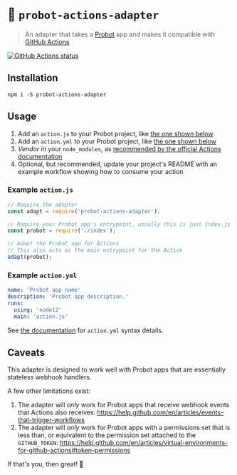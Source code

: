 # :electric_plug: `probot-actions-adapter`

> An adapter that takes a [Probot](https://probot.github.io/) app and makes it compatible with [GitHub Actions](https://github.com/features/actions)

<a href="https://github.com/probot/actions-adapter"><img alt="GitHub Actions status" src="https://github.com/probot/actions-adapter/workflows/Build/badge.svg"></a>

## Installation

```shell
npm i -S probot-actions-adapter
```

## Usage

1. Add an `action.js` to your Probot project, like [the one shown below](#example-actionjs)
1. Add an `action.yml` to your Probot project, like [the one shown below](#example-actionyml)
1. _Vendor in_ your `node_modules`, as [recommended by the official Actions documentation](https://help.github.com/en/articles/creating-a-javascript-action#commit-and-push-your-action-to-github)
1. Optional, but recommended, update your project's README with an example workflow showing how to consume your action

### Example `action.js`

```javascript
// Require the adapter
const adapt = require('probot-actions-adapter');

// Require your Probot app's entrypoint, usually this is just index.js
const probot = require('./index');

// Adapt the Probot app for Actions
// This also acts as the main entrypoint for the Action
adapt(probot);
```

### Example `action.yml`

```yaml
name: 'Probot app name'
description: 'Probot app description.'
runs:
  using: 'node12'
  main: 'action.js'
```

See [the documentation](https://help.github.com/en/articles/metadata-syntax-for-github-actions) for `action.yml` syntax details.

## Caveats

This adapter is designed to work well with Probot apps that are essentially stateless webhook handlers.

A few other limitations exist:

1. The adapter will _only_ work for Probot apps that receive webhook events that Actions also receives: https://help.github.com/en/articles/events-that-trigger-workflows
1. The adapter will _only_ work for Probot apps with a permissions set that is less than, or equivalent to the permission set attached to the `GITHUB_TOKEN`: https://help.github.com/en/articles/virtual-environments-for-github-actions#token-permissions

If that's you, then great! :rocket:
